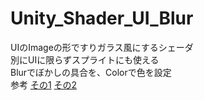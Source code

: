 # Unity_Shader_UI_Blur
UIのImageの形ですりガラス風にするシェーダ<br>
別にUIに限らずスプライトにも使える<Br>
Blurでぼかしの具合を、Colorで色を設定<br>
参考 [その1](https://qiita.com/ruccho_vector/items/651f760b3240a253bd1d) [その2](https://edom18.hateblo.jp/entry/2019/04/03/112154)
